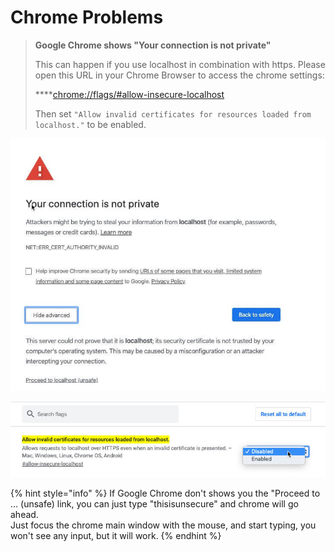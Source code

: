 # Chrome Problems

> **Google Chrome shows "Your connection is not private"**
>
> This can happen if you use localhost in combination with https. Please open this URL in your Chrome Browser to access the chrome settings:  
>   
> ****[chrome://flags/\#allow-insecure-localhost](chrome://flags/#allow-insecure-localhost)  
>   
> Then set `"Allow invalid certificates for resources loaded from localhost."` to be enabled.

![Google Chome - insecure Connection](../.gitbook/assets/chrome-insecure-localhost.jpg)

![Google Chrome - Setting allow invalid certificates for localhost](../.gitbook/assets/chrome-setting-localhost-https.jpg)

{% hint style="info" %}
If Google Chrome don't shows you the "Proceed to ... \(unsafe\) link, you can just type "thisisunsecure" and chrome will go ahead.   
Just focus the chrome main window with the mouse, and start typing, you won't see any input, but it will work.
{% endhint %}

